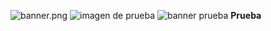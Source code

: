 ![banner.png](https://i.postimg.cc/C15fnJ1W/banner.png)
![imagen de prueba](https://github.com/UDDBootcamp/7M_FULLSTACK_M2_S5/blob/master/assets/banner.png)
![banner prueba](./C:/Users/Williamson/Desktop/Prueba/Imagenes/banner.png)
**Prueba**
